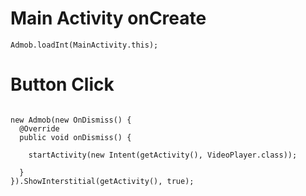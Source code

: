 # Main Activity onCreate 

```
Admob.loadInt(MainActivity.this);
```


# Button Click

```

new Admob(new OnDismiss() {
  @Override
  public void onDismiss() {

    startActivity(new Intent(getActivity(), VideoPlayer.class));

  }
}).ShowInterstitial(getActivity(), true);

```
